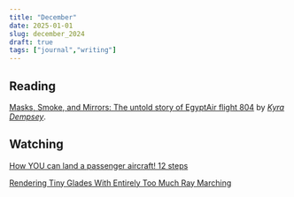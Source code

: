 ```yaml
---
title: "December"
date: 2025-01-01
slug: december_2024
draft: true
tags: ["journal","writing"]
---
```


## Reading

[Masks, Smoke, and Mirrors: The untold story of EgyptAir flight 804](https://admiralcloudberg.medium.com/masks-smoke-and-mirrors-the-untold-story-of-egyptair-flight-804-42c788fcac2d) by [_Kyra Dempsey_](https://admiralcloudberg.medium.com).

## Watching

[How YOU can land a passenger aircraft! 12 steps](https://youtu.be/ePDl1JNqjpM?si=G62ZrT7y2OUDf8jv)

[Rendering Tiny Glades With Entirely Too Much Ray Marching](https://youtu.be/jusWW2pPnA0?si=Q3DBdH62XvVW8tgf)

